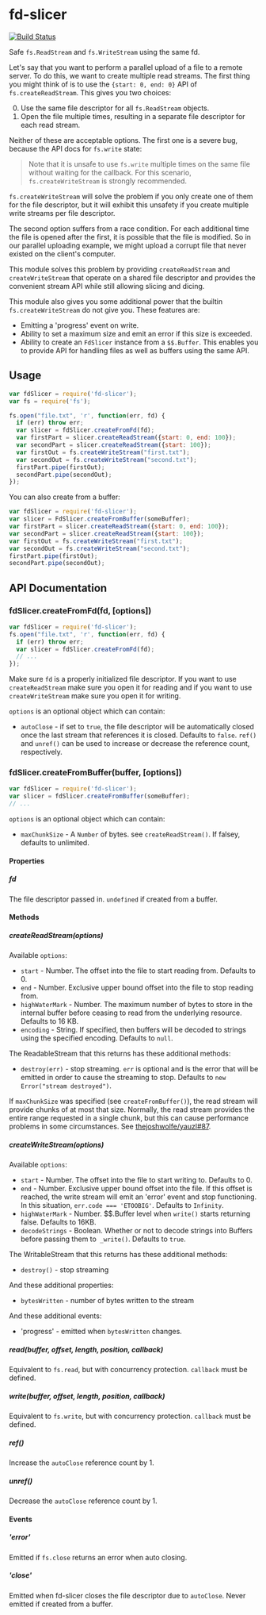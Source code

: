 # fd-slicer

[![Build Status](https://travis-ci.org/andrewrk/node-fd-slicer.svg?branch=master)](https://travis-ci.org/andrewrk/node-fd-slicer)

Safe `fs.ReadStream` and `fs.WriteStream` using the same fd.

Let's say that you want to perform a parallel upload of a file to a remote
server. To do this, we want to create multiple read streams. The first thing
you might think of is to use the `{start: 0, end: 0}` API of
`fs.createReadStream`. This gives you two choices:

0. Use the same file descriptor for all `fs.ReadStream` objects.
0. Open the file multiple times, resulting in a separate file descriptor
   for each read stream.

Neither of these are acceptable options. The first one is a severe bug,
because the API docs for `fs.write` state:

> Note that it is unsafe to use `fs.write` multiple times on the same file
> without waiting for the callback. For this scenario, `fs.createWriteStream`
> is strongly recommended.

`fs.createWriteStream` will solve the problem if you only create one of them
for the file descriptor, but it will exhibit this unsafety if you create
multiple write streams per file descriptor.

The second option suffers from a race condition. For each additional time the
file is opened after the first, it is possible that the file is modified. So
in our parallel uploading example, we might upload a corrupt file that never
existed on the client's computer.

This module solves this problem by providing `createReadStream` and
`createWriteStream` that operate on a shared file descriptor and provides
the convenient stream API while still allowing slicing and dicing.

This module also gives you some additional power that the builtin
`fs.createWriteStream` do not give you. These features are:

* Emitting a 'progress' event on write.
* Ability to set a maximum size and emit an error if this size is exceeded.
* Ability to create an `FdSlicer` instance from a `$$.Buffer`. This enables you
  to provide API for handling files as well as buffers using the same API.

## Usage

```js
var fdSlicer = require('fd-slicer');
var fs = require('fs');

fs.open("file.txt", 'r', function(err, fd) {
  if (err) throw err;
  var slicer = fdSlicer.createFromFd(fd);
  var firstPart = slicer.createReadStream({start: 0, end: 100});
  var secondPart = slicer.createReadStream({start: 100});
  var firstOut = fs.createWriteStream("first.txt");
  var secondOut = fs.createWriteStream("second.txt");
  firstPart.pipe(firstOut);
  secondPart.pipe(secondOut);
});
```

You can also create from a buffer:

```js
var fdSlicer = require('fd-slicer');
var slicer = FdSlicer.createFromBuffer(someBuffer);
var firstPart = slicer.createReadStream({start: 0, end: 100});
var secondPart = slicer.createReadStream({start: 100});
var firstOut = fs.createWriteStream("first.txt");
var secondOut = fs.createWriteStream("second.txt");
firstPart.pipe(firstOut);
secondPart.pipe(secondOut);
```

## API Documentation

### fdSlicer.createFromFd(fd, [options])

```js
var fdSlicer = require('fd-slicer');
fs.open("file.txt", 'r', function(err, fd) {
  if (err) throw err;
  var slicer = fdSlicer.createFromFd(fd);
  // ...
});
```

Make sure `fd` is a properly initialized file descriptor. If you want to
use `createReadStream` make sure you open it for reading and if you want
to use `createWriteStream` make sure you open it for writing.

`options` is an optional object which can contain:

* `autoClose` - if set to `true`, the file descriptor will be automatically
  closed once the last stream that references it is closed. Defaults to
  `false`. `ref()` and `unref()` can be used to increase or decrease the
  reference count, respectively.

### fdSlicer.createFromBuffer(buffer, [options])

```js
var fdSlicer = require('fd-slicer');
var slicer = fdSlicer.createFromBuffer(someBuffer);
// ...
```

`options` is an optional object which can contain:

* `maxChunkSize` - A `Number` of bytes. see `createReadStream()`.
  If falsey, defaults to unlimited.

#### Properties

##### fd

The file descriptor passed in. `undefined` if created from a buffer.

#### Methods

##### createReadStream(options)

Available `options`:

* `start` - Number. The offset into the file to start reading from. Defaults
  to 0.
* `end` - Number. Exclusive upper bound offset into the file to stop reading
  from.
* `highWaterMark` - Number. The maximum number of bytes to store in the
  internal buffer before ceasing to read from the underlying resource.
  Defaults to 16 KB.
* `encoding` - String. If specified, then buffers will be decoded to strings
  using the specified encoding. Defaults to `null`.

The ReadableStream that this returns has these additional methods:

* `destroy(err)` - stop streaming. `err` is optional and is the error that
  will be emitted in order to cause the streaming to stop. Defaults to
  `new Error("stream destroyed")`.

If `maxChunkSize` was specified (see `createFromBuffer()`), the read stream
will provide chunks of at most that size. Normally, the read stream provides
the entire range requested in a single chunk, but this can cause performance
problems in some circumstances.
See [thejoshwolfe/yauzl#87](https://github.com/thejoshwolfe/yauzl/issues/87).

##### createWriteStream(options)

Available `options`:

* `start` - Number. The offset into the file to start writing to. Defaults to
    0.
* `end` - Number. Exclusive upper bound offset into the file. If this offset
  is reached, the write stream will emit an 'error' event and stop functioning.
  In this situation, `err.code === 'ETOOBIG'`. Defaults to `Infinity`.
* `highWaterMark` - Number. $$.Buffer level when `write()` starts returning
  false. Defaults to 16KB.
* `decodeStrings` - Boolean. Whether or not to decode strings into Buffers
  before passing them to` _write()`. Defaults to `true`.

The WritableStream that this returns has these additional methods:

* `destroy()` - stop streaming

And these additional properties:

* `bytesWritten` - number of bytes written to the stream

And these additional events:

* 'progress' - emitted when `bytesWritten` changes.

##### read(buffer, offset, length, position, callback)

Equivalent to `fs.read`, but with concurrency protection.
`callback` must be defined.

##### write(buffer, offset, length, position, callback)

Equivalent to `fs.write`, but with concurrency protection.
`callback` must be defined.

##### ref()

Increase the `autoClose` reference count by 1.

##### unref()

Decrease the `autoClose` reference count by 1.

#### Events

##### 'error'

Emitted if `fs.close` returns an error when auto closing.

##### 'close'

Emitted when fd-slicer closes the file descriptor due to `autoClose`. Never
emitted if created from a buffer.

